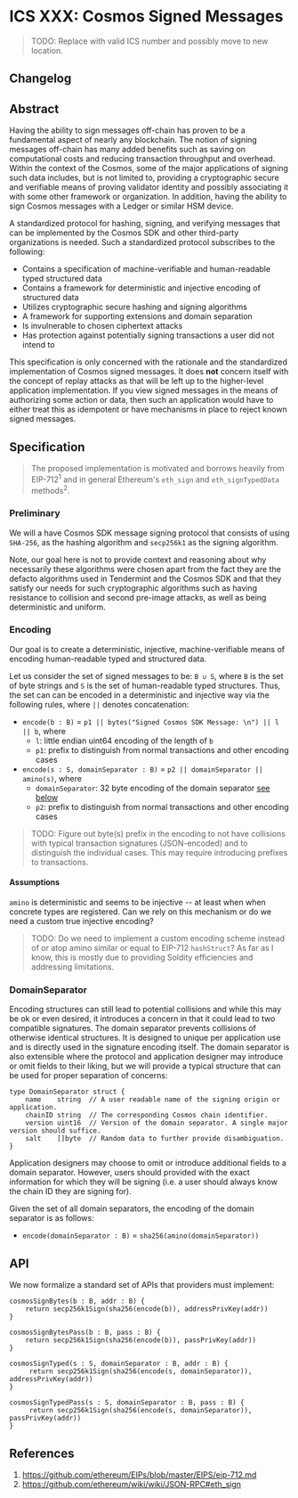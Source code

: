 # ICS XXX: Cosmos Signed Messages

>TODO: Replace with valid ICS number and possibly move to new location.

## Changelog

## Abstract

Having the ability to sign messages off-chain has proven to be a fundamental aspect
of nearly any blockchain. The notion of signing messages off-chain has many 
added benefits such as saving on computational costs and reducing transaction
throughput and overhead. Within the context of the Cosmos, some of the major
applications of signing such data includes, but is not limited to, providing a
cryptographic secure and verifiable means of proving validator identity and
possibly associating it with some other framework or organization. In addition,
having the ability to sign Cosmos messages with a Ledger or similar HSM device.

A standardized protocol for hashing, signing, and verifying messages that can be
implemented by the Cosmos SDK and other third-party organizations is needed. Such a
standardized protocol subscribes to the following:

* Contains a specification of machine-verifiable and human-readable typed structured data
* Contains a framework for deterministic and injective encoding of structured data
* Utilizes cryptographic secure hashing and signing algorithms
* A framework for supporting extensions and domain separation
* Is invulnerable to chosen ciphertext attacks
* Has protection against potentially signing transactions a user did not intend to

This specification is only concerned with the rationale and the standardized
implementation of Cosmos signed messages. It does **not** concern itself with the
concept of replay attacks as that will be left up to the higher-level application
implementation. If you view signed messages in the means of authorizing some
action or data, then such an application would have to either treat this as 
idempotent or have mechanisms in place to reject known signed messages.

## Specification

> The proposed implementation is motivated and borrows heavily from EIP-712<sup>1</sup>
and in general Ethereum's `eth_sign` and `eth_signTypedData` methods<sup>2</sup>.

### Preliminary

We will a have Cosmos SDK message signing protocol that consists of using `SHA-256`,
as the hashing algorithm and `secp256k1` as the signing algorithm.

Note, our goal here is not to provide context and reasoning about why necessarily
these algorithms were chosen apart from the fact they are the defacto algorithms
used in Tendermint and the Cosmos SDK and that they satisfy our needs for such
cryptographic algorithms such as having resistance to collision and second
pre-image attacks, as well as being deterministic and uniform.

### Encoding

Our goal is to create a deterministic, injective, machine-verifiable means of
encoding human-readable typed and structured data.

Let us consider the set of signed messages to be: `B ∪ S`, where `B` is the set
of byte strings and `S` is the set of human-readable typed structures. Thus, the
set can can be encoded in a deterministic and injective way via the following
rules, where `||` denotes concatenation:

* `encode(b : B)` = `p1 || bytes("Signed Cosmos SDK Message: \n") || l || b`, where
  * `l`: little endian uint64 encoding of the length of `b`
  * `p1`: prefix to distinguish from normal transactions and other encoding cases
* `encode(s : S, domainSeparator : B)` = `p2 || domainSeparator || amino(s)`, where
  * `domainSeparator`: 32 byte encoding of the domain separator [see below](###DomainSeparator)
  * `p2`: prefix to distinguish from normal transactions and other encoding cases

> TODO: Figure out byte(s) prefix in the encoding to not have collisions with
typical transaction signatures (JSON-encoded) and to distinguish the individual
cases. This may require introducing prefixes to transactions.

#### Assumptions

`amino` is deterministic and seems to be injective -- at least when when
concrete types are registered. Can we rely on this mechanism or do we need a
custom true injective encoding?

> TODO: Do we need to implement a custom encoding scheme instead of or atop 
amino similar or equal to EIP-712 `hashStruct`? As far as I know, this is mostly
due to providing Soldity efficiencies and addressing limitations.

### DomainSeparator

Encoding structures can still lead to potential collisions and while this may be
ok or even desired, it introduces a concern in that it could lead to two compatible
signatures. The domain separator prevents collisions of otherwise identical
structures. It is designed to unique per application use and is directly used in
the signature encoding itself. The domain separator is also extensible where the
protocol and application designer may introduce or omit fields to their liking,
but we will provide a typical structure that can be used for proper separation
of concerns:

```golang
type DomainSeparator struct {
    name    string  // A user readable name of the signing origin or application.
    chainID string  // The corresponding Cosmos chain identifier.
    version uint16  // Version of the domain separator. A single major version should suffice.
    salt    []byte  // Random data to further provide disambiguation.
}
```

Application designers may choose to omit or introduce additional fields to a
domain separator. However, users should provided with the exact information for
which they will be signing (i.e. a user should always know the chain ID they are
signing for).

Given the set of all domain separators, the encoding of the domain separator
is as follows:

* `encode(domainSeparator : B)` = `sha256(amino(domainSeparator))`

## API

We now formalize a standard set of APIs that providers must implement:

```
cosmosSignBytes(b : B, addr : B) {
    return secp256k1Sign(sha256(encode(b)), addressPrivKey(addr))
}
```

```
cosmosSignBytesPass(b : B, pass : B) {
    return secp256k1Sign(sha256(encode(b)), passPrivKey(addr))
}
```

```
cosmosSignTyped(s : S, domainSeparator : B, addr : B) {
     return secp256k1Sign(sha256(encode(s, domainSeparator)), addressPrivKey(addr))
}
```

```
cosmosSignTypedPass(s : S, domainSeparator : B, pass : B) {
     return secp256k1Sign(sha256(encode(s, domainSeparator)), passPrivKey(addr))
}
```

## References

1. https://github.com/ethereum/EIPs/blob/master/EIPS/eip-712.md
2. https://github.com/ethereum/wiki/wiki/JSON-RPC#eth_sign
